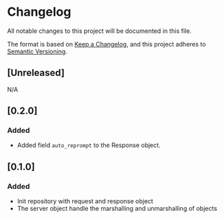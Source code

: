 # Changelog
All notable changes to this project will be documented in this file.

The format is based on [Keep a Changelog](https://keepachangelog.com/en/1.0.0/),
and this project adheres to [Semantic Versioning](https://semver.org/spec/v2.0.0.html).

##  [Unreleased]
N/A

##  [0.2.0]
###  Added
- Added field ``auto_reprompt`` to the Response object.
 
##  [0.1.0]
###  Added
- Init repository with request and response object
- The server object handle the marshalling and unmarshalling of objects
